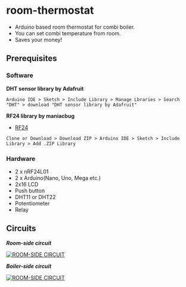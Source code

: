 # room-thermostat
* Arduino based room thermostat for combi boiler.
* You can set combi temperature from room.
* Saves your money!

## Prerequisites
### Software
**DHT sensor library by Adafruit**
```
Arduino IDE > Sketch > Include Library > Manage Lbraries > Search "DHT" > download "DHT sensor library by Adafruit"
```
**RF24 library by maniacbug**
* [RF24](https://github.com/maniacbug/RF24)
```
Clone or Download > Download ZIP > Arduino IDE > Sketch > Include Library > Add .ZIP Library
```
### Hardware
* 2 x nRF24L01
* 2 x Arduino(Nano, Uno, Mega etc.)
* 2x16 LCD
* Push button
* DHT11 or DHT22
* Potentiometer
* Relay

## Circuits
***Room-side circuit***

[![ROOM-SIDE CIRCUIT](https://github.com/mucahitkurtlar/room-thermostat/blob/master/room_circuit.jpg)]()

***Boiler-side circuit***

[![ROOM-SIDE CIRCUIT](https://github.com/mucahitkurtlar/room-thermostat/blob/master/boiler_circuit.jpg)]()
